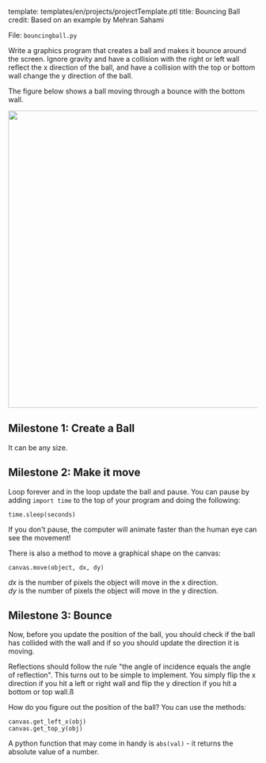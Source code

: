template: templates/en/projects/projectTemplate.ptl
title: Bouncing Ball
credit: Based on an example by Mehran Sahami

File: `bouncingball.py`

Write a graphics program that creates a ball and makes it bounce around the screen. Ignore gravity and have a collision with the right or left wall reflect the x direction of the ball, and have a collision with the top or bottom wall change the y direction of the ball.

The figure below shows a ball moving through a bounce with the bottom wall.

<center>
  <img style="width:600px;" src="{{pathToRoot}}img/projects/bouncingBall/demo.png">
</center>

## Milestone 1: Create a Ball
It can be any size.

## Milestone 2: Make it move
Loop forever and in the loop update the ball and pause.  You can pause by adding `import time` to the top of your program and doing the following:

```
time.sleep(seconds)
```

If you don't pause, the computer will animate faster than the human eye can see the movement!

There is also a method to move a graphical shape on the canvas:

```
canvas.move(object, dx, dy)
```

_dx_ is the number of pixels the object will move in the x direction.<BR>
_dy_ is the number of pixels the object will move in the y direction.

## Milestone 3: Bounce

Now, before you update the position of the ball, you should check if the ball has collided with the wall and if so you should update the direction it is moving.

Reflections should follow the rule "the angle of incidence equals the angle of reflection". This turns out to be simple to implement. You simply flip the x direction if you hit a left or right wall and flip the y direction if you hit a bottom or top wall.ß

How do you figure out the position of the ball? You can use the methods:

```
canvas.get_left_x(obj)
canvas.get_top_y(obj)
```

A python function that may come in handy is `abs(val)` - it returns the absolute value of a number.

